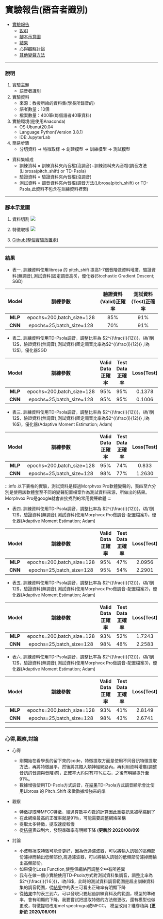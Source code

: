 # 實驗報告(語音者識別)

- [實驗報告](#實驗報告語音者識別) 
  - [說明](#說明)
  - [腳本示意圖](#腳本示意圖)
  - [結果](#結果)
  - [心得觀察討論](#心得觀察討論)
  - [其他變聲方法](#其他變聲方法)

---

### 說明

1. 實驗主題
   - 語音者識別
2. 實驗資料
   - 來源：教授所給的資料集(學長所錄音的)
   - 語者數量：10個
   - 檔案數量：400筆(每個語者40筆資料)
3. 實驗環境(是使用Anaconda)
   - OS:Ubunut20.04
   - Language:Python(Version 3.8.1)
   - IDE:JupyterLab
4. 簡易步驟
   - 分切資料 -> 特徵取樣 -> 創建模型 -> 訓練模型 -> 測試模型

- 資料集組成
  - 訓練資料 = 訓練資料夾內音檔(沒調音)+訓練資料夾內音檔(調音方法(Librosa(pitch_shift) or TD-Psola)
  - 驗證資料 = 驗證資料夾內音檔(沒調音)
  - 測試資料 = 調音資料夾內音檔(調音方法(Librosa(pitch_shift) or TD-Psola,此資料不包含在訓練資料裡面)

---

### 腳本示意圖

1. 資料切割
   ![](https://i.imgur.com/HJupvJr.png)
   
2. 特徵取樣
   ![](https://i.imgur.com/8bgkPSV.png)
   
3. [Github(整個實驗放置處)](https://github.com/t108368530/lab1)

---

### 結果
- 表一. 訓練資料使用librosa 的 pitch_shift 提高1-7個音階做資料增廣，驗證資料(無調音),測試資料(固定調音高8)，優化器(Stochastic Gradient Descent; SGD)

|  Model  |         訓練參數          | 驗證資料(Valid)正確率 | 測試資料(Test)正確率 |
|:-------:|:-------------------------:|:-----------------:|:----------------:|
| **MLP** | epochs=200,batch_size=128 |        85%        |       91%        |
| **CNN** | epochs=25,batch_size=128  |        70%        |       91%        |


- 表二. 訓練資料使用TD-Psola調音，調整比率為 $2^{(\frac{i}{12})}，i為1到12$，驗證資料(無調音),測試資料(固定調音比率為$2^{(\frac{i}{12})} ,i為12$)，優化器SGD

|  Model  |         訓練參數          | Valid Data 正確率 | Test Data 正確率 | Loss(Test) |
|:-------:|:-------------------------:|:-----------------:|:----------------:|:----------:|
| **MLP** | epochs=200,batch_size=128 |        95%        |       95%        |   0.1378   |
| **CNN** | epochs=25,batch_size=128  |        95%        |       95%        |   0.1006   |

- 表三. 訓練資料使用TD-Psola調音，調整比率為 $2^{(\frac{i}{12})}，i為1到12$，驗證資料(無調音),測試資料(固定調音比率為$2^{(\frac{i}{12})} ,i為16$)，優化器(Adaptive Moment Estimation; Adam)

|  Model  |         訓練參數          | Valid Data 正確率 | Test Data 正確率 | Loss(Test) |
|:-------:|:-------------------------:|:-----------------:|:----------------:|:----------:|
| **MLP** | epochs=200,batch_size=128 |        95%        |       74%        |   0.833    |
| **CNN** | epochs=25,batch_size=128  |        98%        |       77%        |   1.2630   |

:::info
以下表格的實驗，測試資料是經過Morphvox Pro軟體變聲的，表四至六分別是使用該軟體套至不同的變聲配置檔案作為測試資料來源，所做出的結果。
Morphvox Pro是google就會直接找到的常用變聲軟體
:::

- 表四. 訓練資料使用TD-Psola調音，調整比率為 $2^{(\frac{i}{12})}，i為1到12$，驗證資料(無調音),測試資料(使用Morphvox Pro做調音-配置檔案1)，優化器(Adaptive Moment Estimation; Adam)

|  Model  |         訓練參數          | Valid Data 正確率 | Test Data 正確率 | Loss(Test) |
|:-------:|:-------------------------:|:-----------------:|:----------------:|:----------:|
| **MLP** | epochs=200,batch_size=128 |        95%        |       47%        |   2.0956  |
| **CNN** | epochs=25,batch_size=128  |        95%        |       54%        |   2.2901   |

- 表五. 訓練資料使用TD-Psola調音，調整比率為 $2^{(\frac{i}{12})}，i為1到12$，驗證資料(無調音),測試資料(使用Morphvox Pro做調音-配置檔案2)，優化器(Adaptive Moment Estimation; Adam)

|  Model  |         訓練參數          | Valid Data 正確率 | Test Data 正確率 | Loss(Test) |
|:-------:|:-------------------------:|:-----------------:|:----------------:|:----------:|
| **MLP** | epochs=200,batch_size=128 |        93%        |       52%        |   1.7243    |
| **CNN** | epochs=25,batch_size=128  |        98%        |       48%        |   2.2583  |

- 表六. 訓練資料使用TD-Psola調音，調整比率為 $2^{(\frac{i}{12})}，i為1到12$，驗證資料(無調音),測試資料(使用Morphvox Pro做調音-配置檔案3)，優化器(Adaptive Moment Estimation; Adam)

|  Model  |         訓練參數          | Valid Data 正確率 | Test Data 正確率 | Loss(Test) |
|:-------:|:-------------------------:|:-----------------:|:----------------:|:----------:|
| **MLP** | epochs=200,batch_size=128 |        93%        |       41%        |   2.8149    |
| **CNN** | epochs=25,batch_size=128  |        98%        |       43%        |  2.6741   |



---

### 心得,觀察,討論

- 心得
  - 剛開始在看學長的留下來的code，特徵提取方面是使用不同音訊特徵提取方法，再將特徵展平，然後將其餵入類神經網路內，再利用資料增廣(調整音訊的音調與音階)前，正確率大約只有70%左右，之後有明顯提升至91%。 
  - 數據增強使用TD-Psola方式調音，在[結果](#結果)TD-Psola方式調音顯示會比使用Librosa 的 Pitch_Shift 來做數據增強來的準




- 觀察 
  - 特徵提取時MFCC特徵，經過算數平均數的計算因此重要訊息被壓縮到了
  - 在此網絡最高的正確率就是91％，可能需要調整網絡架構
  - 提取太多特徵，提取速度較慢
  - 從[結果](#結果)表四到六，發現準確率有明顯下降 **(更新於 2020/08/09)**

- 討論
  - 小波轉換取特徵可能會更好，因為低通濾波器，可以將輸入訊號的高頻部份濾掉而輸出低頻部份,高通濾波器，可以將輸入訊號的低頻部份濾掉而輸出高頻部份。
  - 如果優化Loss Function,使整個網絡再調整全中有所差異
  - 我有在做一個小實驗使用TD-Psola方式對測試資料集調音，調整比率為 $2^{(\frac{i}{1６})}，i為16$，此時的測試資料調音範圍是超出訓練資料集的調音範圍，從[結果](#結果)中的表三可看出正確率有明顯下降
  - 從[結果](#結果)中的表三到六，可以發現只要超過訓練資料及的範圍，模型的準確率，會有明顯的下降，我要嘗試把提取特徵的方法做更改，還有模型也做更改，特徵提取改用mel spectrogra或MFCC， 模型改用２維卷積與 **(更新於 2020/08/09)**
 
  
  
  

